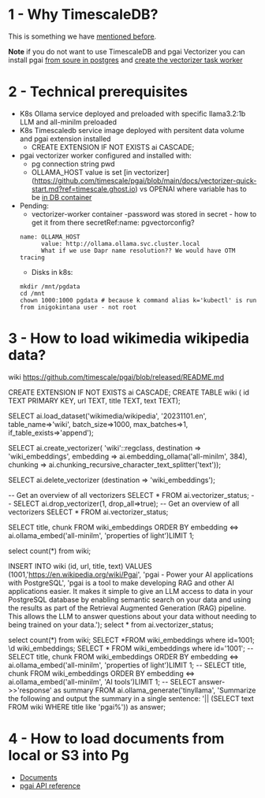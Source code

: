 
# 1 - Why TimescaleDB?

This is something we have [mentioned before](https://github.com/inigokintana/homelab-2-prod-ai-golden-path/tree/main?tab=readme-ov-file#38---why-timescaledb).

**Note** if you do not want to use TimescaleDB and pgai Vectorizer you can install pgai [from soure in postgres](https://github.com/timescale/pgai/blob/released/docs/install/source.md) and [create the vectorizer task worker](https://github.com/timescale/pgai)


# 2 - Technical prerequisites
- K8s Ollama service deployed and preloaded with specific llama3.2:1b LLM and all-minilm preloaded  
- K8s Timescaledb service image deployed with persitent data volume and pgai extension installed
    - CREATE EXTENSION IF NOT EXISTS ai CASCADE;
- pgai vectorizer worker configured and installed with:
    - pg connection string pwd
    - OLLAMA_HOST value is set [in vectorizer] (https://github.com/timescale/pgai/blob/main/docs/vectorizer-quick-start.md?ref=timescale.ghost.io) vs OPENAI where variable has to be [in DB container](https://github.com/timescale/pgai/blob/released/docs/vectorizer/quick-start-openai.md)
- Pending: 
    - vectorizer-worker container -password was stored in secret - how to get it from there secretRef:name: pgvectorconfig? 
    ````
    name: OLLAMA_HOST
          value: http://ollama.ollama.svc.cluster.local
          What if we use Dapr name resolution?? We would have OTM tracing
    ````
    - Disks in k8s:
    ````
    mkdir /mnt/pgdata
    cd /mnt
    chown 1000:1000 pgdata # because k command alias k='kubectl' is run from inigokintana user - not root
    ````
# 3  - How to load wikimedia wikipedia data?
wiki https://github.com/timescale/pgai/blob/released/README.md

CREATE EXTENSION IF NOT EXISTS ai CASCADE;
CREATE TABLE wiki (    id      TEXT PRIMARY KEY,    url     TEXT,    title   TEXT,    text    TEXT);

SELECT ai.load_dataset('wikimedia/wikipedia', '20231101.en', table_name=>'wiki', batch_size=>1000, max_batches=>1, if_table_exists=>'append');

SELECT ai.create_vectorizer(     'wiki'::regclass,     destination => 'wiki_embeddings',     embedding => ai.embedding_ollama('all-minilm', 384),     chunking => ai.chunking_recursive_character_text_splitter('text'));

 SELECT ai.delete_vectorizer (destination => 'wiki_embeddings');

-- Get an overview of all vectorizers
SELECT * FROM ai.vectorizer_status;
-- SELECT ai.drop_vectorizer(1, drop_all=>true);
-- Get an overview of all vectorizers
SELECT * FROM ai.vectorizer_status;


SELECT title, chunk FROM wiki_embeddings ORDER BY embedding <=> ai.ollama_embed('all-minilm', 'properties of light')LIMIT 1;

select count(*) from wiki;

INSERT INTO wiki (id, url, title, text) VALUES (1001,'https://en.wikipedia.org/wiki/Pgai', 'pgai - Power your AI applications with PostgreSQL', 'pgai is a tool to make developing RAG and other AI applications easier. It makes it simple to give an LLM access to data in your PostgreSQL database by enabling semantic search on your data and using the results as part of the Retrieval Augmented Generation (RAG) pipeline. This allows the LLM to answer questions about your data without needing to being trained on your data.');
select * from ai.vectorizer_status;

select count(*) from wiki;
SELECT *FROM wiki_embeddings where id=1001;
\d wiki_embeddings;
SELECT * FROM wiki_embeddings where id='1001';
-- SELECT title, chunk FROM wiki_embeddings ORDER BY embedding <=> ai.ollama_embed('all-minilm', 'properties of light')LIMIT 1;
-- SELECT title, chunk FROM wiki_embeddings ORDER BY embedding <=> ai.ollama_embed('all-minilm', 'AI tools')LIMIT 1;
-- SELECT answer->>'response' as summary FROM ai.ollama_generate('tinyllama', 'Summarize the following and output the summary in a single sentence: '|| (SELECT text FROM wiki WHERE title like 'pgai%')) as answer;



# 4 - How to load documents from local or S3 into Pg
- [Documents](https://www.timescale.com/blog/pgai-vectorizer-now-works-with-any-postgres-database?utm_source=timescaledb&utm_medium=youtube&utm_campaign=yt-channel-2023&utm_content=timescale-blog)
 - [pgai API reference](https://github.com/timescale/pgai/blob/released/docs/vectorizer/api-reference.md)

